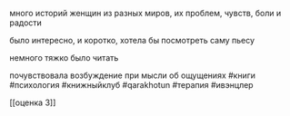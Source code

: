 
много историй женщин из разных миров, их проблем, чувств, боли и радости

  

было интересно, и коротко, хотела бы посмотреть саму пьесу

немного тяжко было читать

почувствовала возбуждение при мысли об ощущениях
#книги #психология #книжныйклуб #qarakhotun #терапия  #ивэнцлер

[[оценка 3]]
